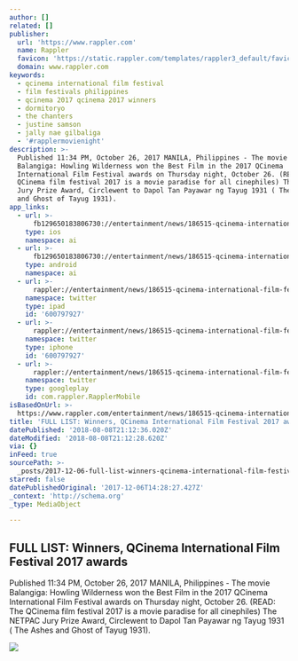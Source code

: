 ```yaml
---
author: []
related: []
publisher:
  url: 'https://www.rappler.com'
  name: Rappler
  favicon: 'https://static.rappler.com/templates/rappler3_default/favicon.ico'
  domain: www.rappler.com
keywords:
  - qcinema international film festival
  - film festivals philippines
  - qcinema 2017 qcinema 2017 winners
  - dormitoryo
  - the chanters
  - justine samson
  - jally nae gilbaliga
  - '#rapplermovienight'
description: >-
  Published 11:34 PM, October 26, 2017 MANILA, Philippines - The movie
  Balangiga: Howling Wilderness won the Best Film in the 2017 QCinema
  International Film Festival awards on Thursday night, October 26. (READ: The
  QCinema film festival 2017 is a movie paradise for all cinephiles) The NETPAC
  Jury Prize Award, Circlewent to Dapol Tan Payawar ng Tayug 1931 ( The Ashes
  and Ghost of Tayug 1931).
app_links:
  - url: >-
      fb129650183806730://entertainment/news/186515-qcinema-international-film-festival-2017-winners
    type: ios
    namespace: ai
  - url: >-
      fb129650183806730://entertainment/news/186515-qcinema-international-film-festival-2017-winners
    type: android
    namespace: ai
  - url: >-
      rappler://entertainment/news/186515-qcinema-international-film-festival-2017-winners
    namespace: twitter
    type: ipad
    id: '600797927'
  - url: >-
      rappler://entertainment/news/186515-qcinema-international-film-festival-2017-winners
    namespace: twitter
    type: iphone
    id: '600797927'
  - url: >-
      rappler://entertainment/news/186515-qcinema-international-film-festival-2017-winners
    namespace: twitter
    type: googleplay
    id: com.rappler.RapplerMobile
isBasedOnUrl: >-
  https://www.rappler.com/entertainment/news/186515-qcinema-international-film-festival-2017-winners
title: 'FULL LIST: Winners, QCinema International Film Festival 2017 awards'
datePublished: '2018-08-08T21:12:36.020Z'
dateModified: '2018-08-08T21:12:28.620Z'
via: {}
inFeed: true
sourcePath: >-
  _posts/2017-12-06-full-list-winners-qcinema-international-film-festival-2017.md
starred: false
datePublishedOriginal: '2017-12-06T14:28:27.427Z'
_context: 'http://schema.org'
_type: MediaObject

---
```

<article style=""><h1>FULL LIST: Winners, QCinema International Film Festival 2017 awards</h1><p>Published 11:34 PM, October 26, 2017 MANILA, Philippines - The movie Balangiga: Howling Wilderness won the Best Film in the 2017 QCinema International Film Festival awards on Thursday night, October 26. (READ: The QCinema film festival 2017 is a movie paradise for all cinephiles) The NETPAC Jury Prize Award, Circlewent to Dapol Tan Payawar ng Tayug 1931 ( The Ashes and Ghost of Tayug 1931).</p><img src="https://assets.rappler.com/C0C66F9B4A104D7C829B234C86511AD8/img/55AD6A0387364C939C89F4F2F930ECD2/22687531_140967359877787_4706513380245784092_n.jpg" /></article>